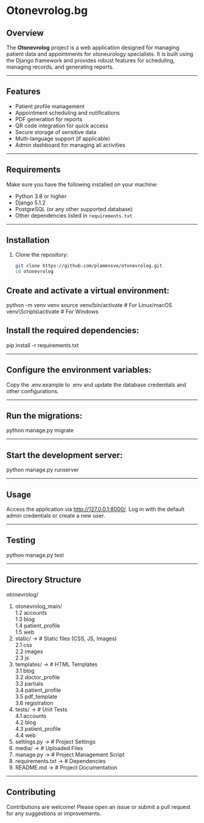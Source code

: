 # Otonevrolog.bg

## Overview

The **Otonevrolog** project is a web application designed for managing patient data and appointments for otoneurology specialists. It is built using the Django framework and provides robust features for scheduling, managing records, and generating reports.

---

## Features

- Patient profile management
- Appointment scheduling and notifications
- PDF generation for reports
- QR code integration for quick access
- Secure storage of sensitive data
- Multi-language support (if applicable)
- Admin dashboard for managing all activities

---

## Requirements

Make sure you have the following installed on your machine:

- Python 3.8 or higher
- Django 5.1.2
- PostgreSQL (or any other supported database)
- Other dependencies listed in `requirements.txt`

---

## Installation

1. Clone the repository:
   ```bash
   git clone https://github.com/plamensve/otonevrolog.git
   cd otonevrolog

## Create and activate a virtual environment:
python -m venv venv
source venv/bin/activate  # For Linux/macOS
venv\Scripts\activate     # For Windows

## Install the required dependencies:
pip install -r requirements.txt

---

## Configure the environment variables:
Copy the .env.example to .env and update the database credentials and other configurations.

---

## Run the migrations:
python manage.py migrate

---

## Start the development server:
python manage.py runserver

---

## Usage
Access the application via http://127.0.0.1:8000/.
Log in with the default admin credentials or create a new user.

---

## Testing
python manage.py test

---

## Directory Structure
otonevrolog/<br>
1. otonevrolog_main/<br>
1.2 accounts <br>
1.3 blog <br>
1.4 patient_profile <br>
1.5 web <br>
2. static/             ->  # Static files (CSS, JS, Images)<br>
2.1 css <br>
2.2 images <br>
2.3 js <br>
3. templates/          ->  # HTML Templates<br>
3.1 blog <br>
3.2 doctor_profile <br>
3.3 partials <br>
3.4 patient_profile <br>
3.5 pdf_template <br>
3.6 registration <br>
4. tests/              ->  # Unit Tests<br>
4.1 accounts <br>
4.2 blog <br>
4.3 patient_profile <br>
4.4 web <br>
5. settings.py         ->  # Project Settings<br>
6. media/                  ->  # Uploaded Files<br>
7. manage.py               ->  # Project Management Script<br>
8. requirements.txt        ->  # Dependencies<br>
9. README.md               ->  # Project Documentation<br>

---

## Contributing
Contributions are welcome! Please open an issue or submit a pull request for any suggestions or improvements.



